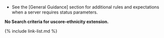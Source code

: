 
- See the [General Guidance] section for additional rules and expectations when a server requires status parameters.

**No Search criteria for uscore-ethnicity extension.**

{% include link-list.md %}

